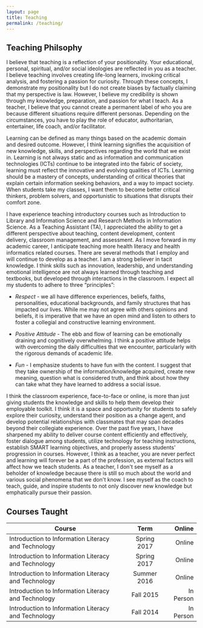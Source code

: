 ```yaml
---
layout: page
title: Teaching
permalink: /teaching/
---
```

## Teaching Philsophy
I believe that teaching is a reflection of your positionality.  Your educational, personal, spiritual, and/or social ideologies are reflected in you as a teacher.   I believe teaching involves creating life-long learners, invoking critical analysis, and fostering a passion for curiosity.  Through these concepts, I demonstrate my positionality but I do not create biases by factually claiming that my perspective is law.  However, I believe my credibility is shown through my knowledge, preparation, and passion for what I teach.  As a teacher, I believe that you cannot create a permanent label of who you are because different situations require different personas.  Depending on the circumstances, you have to play the role of educator, authoritarian, entertainer, life coach, and/or facilitator.

 Learning can be defined as many things based on the academic domain and desired outcome.  However, I think learning signifies the acquisition of new knowledge, skills, and perspectives regarding the world that we exist in.  Learning is not always static and as information and communication technologies (ICTs) continue to be integrated into the fabric of society, learning must reflect the innovative and evolving qualities of ICTs.  Learning should be a mastery of concepts, understanding of critical theories that explain certain information seeking behaviors, and a way to impact society.  When students take my classes, I want them to become better critical thinkers, problem solvers, and opportunistic to situations that disrupts their comfort zone.

I have experience teaching introductory courses such as Introduction to Library and Information Science and Research Methods in Information Science.  As a Teaching Assistant (TA), I appreciated the ability to get a different perspective about teaching, content development, content delivery, classroom management, and assessment.  As I move forward in my academic career, I anticipate teaching more health literacy and health informatics related courses.  There are several methods that I employ and will continue to develop as a teacher.  I am a strong believer in tacit knowledge.  I think skills such as innovation, leadership, and understanding emotional intelligence are not always learned through teaching and textbooks, but developed through interactions in the classroom.  I expect all my students to adhere to three “principles”:

* _Respect_ - we all have difference experiences, beliefs, faiths, personalities, educational backgrounds, and family structures that has impacted our lives.  While me may not agree with others opinions and beliefs, it is imperative that we have an open mind and listen to others to foster a collegial and constructive learning environment.

* _Positive Attitude_ - The ebb and flow of learning can be emotionally draining and cognitively overwhelming.  I think a positive attitude helps with overcoming the daily difficulties that we encounter, particularly with the rigorous demands of academic life.

* _Fun_ - I emphasize students to have fun with the content.  I suggest that they take ownership of the information/knowledge acquired, create new meaning, question what is considered truth, and think about how they can take what they have learned to address a social issue.

I think the classroom experience, face-to-face or online, is more than just giving students the knowledge and skills to help them develop their employable toolkit. I think it is a space and opportunity for students to safely explore their curiosity, understand their position as a change agent, and develop potential relationships with classmates that may span decades beyond their collegiate experience. Over the past five years, I have sharpened my ability to deliver course content efficiently and effectively, foster dialogue among students, utilize technology for teaching instructions, establish SMART learning objectives, and properly assess students' progression in courses. However, I think as a teacher, you are never perfect and learning will forever be a part of the profession, as external factors will affect how we teach students. As a teacher, I don't see myself as a beholder of knowledge because there is still so much about the world and various social phenomena that we don't know. I see myself as the coach to teach, guide, and inspire students to not only discover new knowledge but emphatically pursue their passion.

## Courses Taught

| Course        | Term           | Online  |
| ------------- |:-------------:| -----:|
| Introduction to Information Literacy and Technology | Spring 2017 | Online |
| Introduction to Information Literacy and Technology | Spring 2017 | Online |
| Introduction to Information Literacy and Technology | Summer 2016 | Online |
| Introduction to Information Literacy and Technology | Fall 2015 | In Person |
| Introduction to Information Literacy and Technology | Fall 2014 | In Person |
